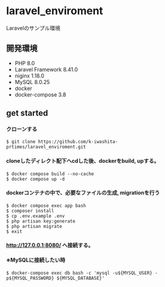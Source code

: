 # laravel_enviroment
Laravelのサンプル環境

## 開発環境
- PHP 8.0
- Laravel Framework 8.41.0
- niginx 1.18.0
- MySQL 8.0.25
- docker
- docker-compose 3.8


## get started


#### クローンする
```
$ git clone https://github.com/k-iwashita-prtimes/laravel_enviroment.git
```

#### cloneしたディレクト配下へcdした後、dockerをbuild, upする。
```
$ docker compose build --no-cache
$ docker compose up -d 
```

#### dockerコンテナの中で、必要なファイルの生成, migrationを行う
```
$ docker compose exec app bash
$ composer install
$ cp .env.example .env
$ php artisan key:generate
$ php artisan migrate
$ exit 
```

#### http://127.0.0.1:8080/  へ接続する。


#### ※MySQLに接続したい時
```
$ docker-compose exec db bash -c 'mysql -u${MYSQL_USER} -p${MYSQL_PASSWORD} ${MYSQL_DATABASE}'
